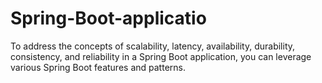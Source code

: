 # Spring-Boot-applicatio
To address the concepts of scalability, latency, availability, durability, consistency, and reliability in a Spring Boot application, you can leverage various Spring Boot features and patterns.
